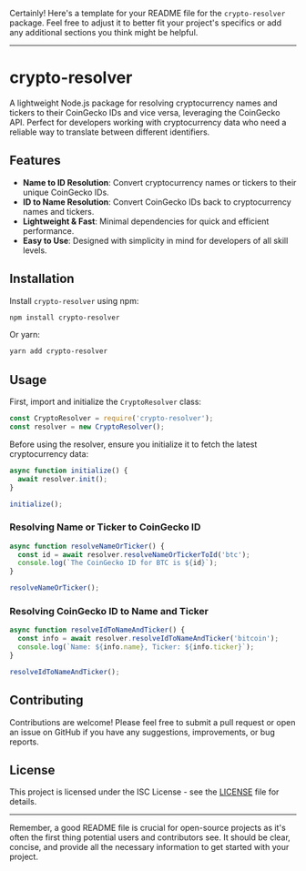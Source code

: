 Certainly! Here's a template for your README file for the `crypto-resolver` package. Feel free to adjust it to better fit your project's specifics or add any additional sections you think might be helpful.

---

# crypto-resolver

A lightweight Node.js package for resolving cryptocurrency names and tickers to their CoinGecko IDs and vice versa, leveraging the CoinGecko API. Perfect for developers working with cryptocurrency data who need a reliable way to translate between different identifiers.

## Features

- **Name to ID Resolution**: Convert cryptocurrency names or tickers to their unique CoinGecko IDs.
- **ID to Name Resolution**: Convert CoinGecko IDs back to cryptocurrency names and tickers.
- **Lightweight & Fast**: Minimal dependencies for quick and efficient performance.
- **Easy to Use**: Designed with simplicity in mind for developers of all skill levels.

## Installation

Install `crypto-resolver` using npm:

```bash
npm install crypto-resolver
```

Or yarn:

```bash
yarn add crypto-resolver
```

## Usage

First, import and initialize the `CryptoResolver` class:

```javascript
const CryptoResolver = require('crypto-resolver');
const resolver = new CryptoResolver();
```

Before using the resolver, ensure you initialize it to fetch the latest cryptocurrency data:

```javascript
async function initialize() {
  await resolver.init();
}

initialize();
```

### Resolving Name or Ticker to CoinGecko ID

```javascript
async function resolveNameOrTicker() {
  const id = await resolver.resolveNameOrTickerToId('btc');
  console.log(`The CoinGecko ID for BTC is ${id}`);
}

resolveNameOrTicker();
```

### Resolving CoinGecko ID to Name and Ticker

```javascript
async function resolveIdToNameAndTicker() {
  const info = await resolver.resolveIdToNameAndTicker('bitcoin');
  console.log(`Name: ${info.name}, Ticker: ${info.ticker}`);
}

resolveIdToNameAndTicker();
```

## Contributing

Contributions are welcome! Please feel free to submit a pull request or open an issue on GitHub if you have any suggestions, improvements, or bug reports.

## License

This project is licensed under the ISC License - see the [LICENSE](LICENSE) file for details.

---

Remember, a good README file is crucial for open-source projects as it's often the first thing potential users and contributors see. It should be clear, concise, and provide all the necessary information to get started with your project.